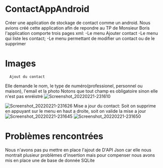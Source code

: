 
# ContactAppAndroid
Créer une application de stockage de contact comme un android.
Nous avions créé cette application afin de repondre au TP de Monsieur Boris
l'application comporte trois pages xml: 
  -Le menu Ajouter contact
  -Le menu qui liste les contact;
  -Le menu permettant de modifier un contact ou de le supprimer

# Images
      Ajout du contact
Elle demande le nom, le type de numéro(professionel, personnel ou maison), l'email et la photo
Notons que tout champ es obligatoire sinon elle n'est pas enréistré
![Screenshot_20220221-231610](https://user-images.githubusercontent.com/68196680/155036364-cee8ff32-7559-45ae-927f-08a45afd75fc.png)

![Screenshot_20220221-231626](https://user-images.githubusercontent.com/68196680/155036374-d43b8669-1127-4a95-8a89-5e12c63f069b.png)
        Mise a jour du contact:
Soit on supprime en appuyant sur le menu en haut a droite, soit on valide la mise a jour
![Screenshot_20220221-231645](https://user-images.githubusercontent.com/68196680/155036378-d901fa36-d8ae-4966-a49b-45d310d32c50.png)
![Screenshot_20220221-231650](https://user-images.githubusercontent.com/68196680/155036383-8aa365c8-defd-473a-9af6-f80a3601ce6e.png)

# Problèmes rencontrées
Nous n'avons pas pu mettre en place l'ajout de D'API Json car elle nous montrait plusieur problèmes d'insertion mais pour compenser nous avons mis en place une de base de donnée SQLite
